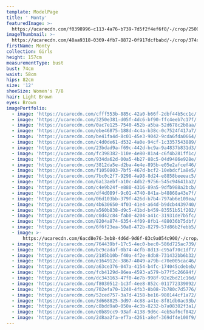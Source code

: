 ```yaml
---
template: ModelPage
title: ' Monty'
featuredImage: >-
  https://ucarecdn.com/f0398996-c113-4a76-b739-7d5f2f4ef6f8/-/crop/2500x1401/0,0/-/preview/
imageThumbnail: >-
  https://ucarecdn.com/48aa9318-0369-4fb7-8872-0f917dcfbabd/-/crop/374x441/619,42/-/preview/
firstName: Monty
collection: Girls
height: 157cm
measurementType: bust
bust: 74cm
waist: 58cm
hips: 82cm
size: '12'
shoeSize: Women's 7/8
hair: Light Brown
eyes: Brown
imagePortfolio:
  - image: 'https://ucarecdn.com/cfff553b-885c-42a0-b66f-2dbf44b5cc1c/'
  - image: 'https://ucarecdn.com/3250e381-d05f-4dc6-bf90-ffc4eeb7c17f/'
  - image: 'https://ucarecdn.com/0ac7e125-7540-452b-a5ba-52d678c2b8aa/'
  - image: 'https://ucarecdn.com/ebe46875-188d-4c4a-b38c-0c7524f417a7/'
  - image: 'https://ucarecdn.com/be41fa4d-8c01-45e3-9042-9cda6fda0664/'
  - image: 'https://ucarecdn.com/c4d0de61-d532-4a0e-94cf-1c3357543889/'
  - image: 'https://ucarecdn.com/23bdad9a-f69c-442d-bc9a-9a4837b831d3/'
  - image: 'https://ucarecdn.com/fc398382-110e-4e80-81a4-c6f4b281ff1c/'
  - image: 'https://ucarecdn.com/934da62d-00a5-4b27-88c5-04d9486e928e/'
  - image: 'https://ucarecdn.com/3812da5e-d2ba-4e4e-895b-e05e2afcef46/'
  - image: 'https://ucarecdn.com/f1050803-7bf5-467d-bcf2-10ebdcf1a8e5/'
  - image: 'https://ucarecdn.com/7bc0c2f7-9298-4a98-8d24-e8858beeeac5/'
  - image: 'https://ucarecdn.com/6a13aebf-a10c-4db2-9756-545c94641ba2/'
  - image: 'https://ucarecdn.com/c4e9b24f-e880-4316-89a5-9dfb988a2bcb/'
  - image: 'https://ucarecdn.com/df4d089f-9c01-4740-841a-b48868a43e7f/'
  - image: 'https://ucarecdn.com/06d103bb-379f-426d-b7b4-797ab6e109ea/'
  - image: 'https://ucarecdn.com/4b630650-4f03-41e4-a64d-b9dcb4439740/'
  - image: 'https://ucarecdn.com/a560b838-d9c5-41bd-b459-83551b51f202/'
  - image: 'https://ucarecdn.com/c0d42c84-fab0-4204-a41c-31931de7b5fc/'
  - image: 'https://ucarecdn.com/8204a874-6354-4f09-8fb1-488036b75dbf/'
  - image: 'https://ucarecdn.com/6f6f23ea-50a8-472b-8279-57d86b2febb5/'
  - image: >-
      https://ucarecdn.com/6acd8e76-3eb8-4d6d-9d6f-83c9a054c900/-/crop/1218x1156/0,0/-/preview/
  - image: 'https://ucarecdn.com/764439bf-17c5-4ec0-bec0-586d725ac739/'
  - image: 'https://ucarecdn.com/bc9cadaf-0b74-4cfb-8d13-c95af70c1df7/'
  - image: 'https://ucarecdn.com/2185b10b-f40a-4f2e-8db8-731432bb6b32/'
  - image: 'https://ucarecdn.com/e164912c-3867-4049-a79b-c70e005cac46/'
  - image: 'https://ucarecdn.com/a63ce376-047a-4154-b4fc-174045cdebeb/'
  - image: 'https://ucarecdn.com/fcb4129d-86ea-4593-a579-b77f5c26694f/'
  - image: 'https://ucarecdn.com/dc343163-47f0-4e7b-998f-92e2bd21c16d/'
  - image: 'https://ucarecdn.com/f8030512-1c3f-4ee8-852c-011772339092/'
  - image: 'https://ucarecdn.com/702efa70-1240-4fb3-8b08-7b780c7d5776/'
  - image: 'https://ucarecdn.com/52ced757-3a7d-4158-be16-980144cf1a72/'
  - image: 'https://ucarecdn.com/3d668825-3d97-4c88-a41e-8f81db0ac93b/'
  - image: 'https://ucarecdn.com/c8bdd9a0-050a-4c3b-8232-b7a08302f3a1/'
  - image: 'https://ucarecdn.com/e0b89cc9-93af-4138-9d6c-4eb5af6cf042/'
  - image: 'https://ucarecdn.com/2d8aa2fa-ef7a-4261-a8ef-369df4e100f9/'
---
```


